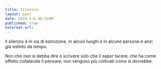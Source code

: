 ```yaml
---
title: Silenzio
layout: post
date: 2019-1-6 08:32AM
published: true
external-url:
---
```


<span class="first">Il silenzio è in via di estinzione</span>, in alcuni luoghi e in alcune persone è anzi già estinto da tempo.

Non che non si debba dire o scrivere solo che il saper tacere, che ha come effetto collaterale il pensare, non vengono più coltivati come si dovrebbe.